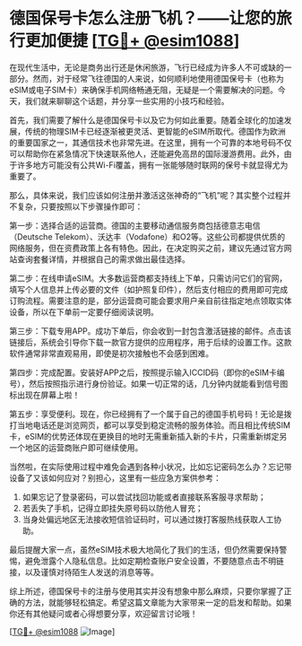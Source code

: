 # 德国保号卡怎么注册飞机？——让您的旅行更加便捷 [[TG💪+ @esim1088](https://t.me/s/esim1088)]

在现代生活中，无论是商务出行还是休闲旅游，飞行已经成为许多人不可或缺的一部分。然而，对于经常飞往德国的人来说，如何顺利地使用德国保号卡（也称为eSIM或电子SIM卡）来确保手机网络畅通无阻，无疑是一个需要解决的问题。今天，我们就来聊聊这个话题，并分享一些实用的小技巧和经验。

首先，我们需要了解什么是德国保号卡以及它为何如此重要。随着全球化的加速发展，传统的物理SIM卡已经逐渐被更灵活、更智能的eSIM所取代。德国作为欧洲的重要国家之一，其通信技术也非常先进。在这里，拥有一个可靠的本地号码不仅可以帮助你在紧急情况下快速联系他人，还能避免高昂的国际漫游费用。此外，由于许多地方可能没有公共Wi-Fi覆盖，拥有一张能够随时联网的保号卡就显得尤为重要了。

那么，具体来说，我们应该如何注册并激活这张神奇的“飞机”呢？其实整个过程并不复杂，只要按照以下步骤操作即可：

第一步：选择合适的运营商。德国的主要移动通信服务商包括德意志电信（Deutsche Telekom）、沃达丰（Vodafone）和O2等。这些公司都提供优质的网络服务，但在资费政策上各有特色。因此，在决定购买之前，建议先通过官方网站查询套餐详情，并根据自己的需求做出最佳选择。

第二步：在线申请eSIM。大多数运营商都支持线上下单，只需访问它们的官网，填写个人信息并上传必要的文件（如护照复印件），然后支付相应的费用即可完成订购流程。需要注意的是，部分运营商可能会要求用户亲自前往指定地点领取实体设备，所以在下单前一定要仔细阅读说明。

第三步：下载专用APP。成功下单后，你会收到一封包含激活链接的邮件。点击该链接后，系统会引导你下载一款官方提供的应用程序，用于后续的设置工作。这款软件通常非常直观易用，即使是初次接触也不会感到困难。

第四步：完成配置。安装好APP之后，按照提示输入ICCID码（即你的eSIM卡编号），然后按照指示进行身份验证。如果一切正常的话，几分钟内就能看到信号图标出现在屏幕上啦！

第五步：享受便利。现在，你已经拥有了一个属于自己的德国手机号码！无论是拨打当地电话还是浏览网页，都可以享受到稳定流畅的服务体验。而且相比传统SIM卡，eSIM的优势还体现在更换目的地时无需重新插入新的卡片，只需重新绑定另一个地区的运营商账户即可继续使用。

当然啦，在实际使用过程中难免会遇到各种小状况，比如忘记密码怎么办？忘记带设备了又该如何应对？别担心，这里有一些应急方案供参考：

1. 如果忘记了登录密码，可以尝试找回功能或者直接联系客服寻求帮助；
2. 若丢失了手机，记得立即挂失原号码以防他人冒充；
3. 当身处偏远地区无法接收短信验证码时，可以通过拨打客服热线获取人工协助。

最后提醒大家一点，虽然eSIM技术极大地简化了我们的生活，但仍然需要保持警惕，避免泄露个人隐私信息。比如定期检查账户安全设置，不要随意点击不明链接，以及谨慎对待陌生人发送的消息等等。

综上所述，德国保号卡的注册与使用其实并没有想象中那么麻烦，只要你掌握了正确的方法，就能够轻松搞定。希望这篇文章能为大家带来一定的启发和帮助。如果你还有其他疑问或者心得想要分享，欢迎留言讨论哦！

[[TG💪+ @esim1088](https://t.me/s/esim1088) ![Image](https://i.postimg.cc/4NQfJmqS/Snipaste-2025-05-13-00-14-12.png)]